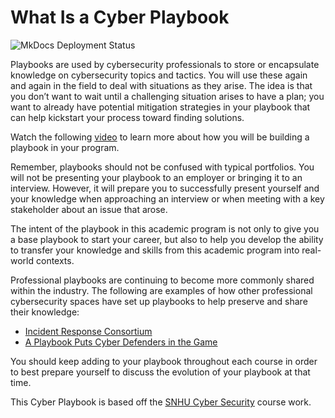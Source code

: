 # What Is a Cyber Playbook

![MkDocs Deployment Status](https://github.com/rowland007/Cyber-Playbook/actions/workflows/ci.yml/badge.svg)

Playbooks are used by cybersecurity professionals to store or encapsulate knowledge on cybersecurity topics and tactics. You will use these again and again in the field to deal with situations as they arise. The idea is that you don’t want to wait until a challenging situation arises to have a plan; you want to already have potential mitigation strategies in your playbook that can help kickstart your process toward finding solutions.

Watch the following [video](https://www.youtube.com/watch?v=UByojBREO6k) to learn more about how you will be building a playbook in your program.

Remember, playbooks should not be confused with typical portfolios. You will not be presenting your playbook to an employer or bringing it to an interview. However, it will prepare you to successfully present yourself and your knowledge when approaching an interview or when meeting with a key stakeholder about an issue that arose.

The intent of the playbook in this academic program is not only to give you a base playbook to start your career, but also to help you develop the ability to transfer your knowledge and skills from this academic program into real-world contexts.

Professional playbooks are continuing to become more commonly shared within the industry. The following are examples of how other professional cybersecurity spaces have set up playbooks to help preserve and share their knowledge:

- [Incident Response Consortium](https://www.incidentresponse.com/)
- [A Playbook Puts Cyber Defenders in the Game](https://www.mitre.org/careers/working-at-mitre/employee-voices/a-playbook-puts-cyber-defenders-in-the-game)

You should keep adding to your playbook throughout each course in order to best prepare yourself to discuss the evolution of your playbook at that time.

This Cyber Playbook is based off the [SNHU Cyber Security](https://www.snhu.edu/online-degrees/bachelors/cyber-security) course work.
